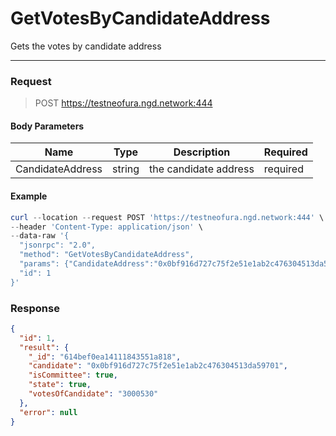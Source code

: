 # GetVotesByCandidateAddress
Gets the votes by candidate address
<hr>

### Request

> POST https://testneofura.ngd.network:444

#### Body Parameters

|    Name    | Type | Description | Required |
| ---------- | --- |    ------    | ----|
| CandidateAddress     | string|  the candidate address| required|


#### Example
```powershell
curl --location --request POST 'https://testneofura.ngd.network:444' \
--header 'Content-Type: application/json' \
--data-raw '{
  "jsonrpc": "2.0",
  "method": "GetVotesByCandidateAddress",
  "params": {"CandidateAddress":"0x0bf916d727c75f2e51e1ab2c476304513da59701","Limit":2},
  "id": 1
}'
```
### Response
```json
{
  "id": 1,
  "result": {
    "_id": "614bef0ea14111843551a818",
    "candidate": "0x0bf916d727c75f2e51e1ab2c476304513da59701",
    "isCommittee": true,
    "state": true,
    "votesOfCandidate": "3000530"
  },
  "error": null
}
```
